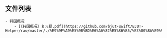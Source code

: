 

## 文件列表

    - 韩国概况
        - [《韩国概况》复习题.pdf](https://github.com/bjut-swift/BJUT-Helper/raw/master/./%E9%9F%A9%E5%9B%BD%E6%A6%82%E5%86%B5/%E3%80%8A%E9%9F%A9%E5%9B%BD%E6%A6%82%E5%86%B5%E3%80%8B%E5%A4%8D%E4%B9%A0%E9%A2%98.pdf)
